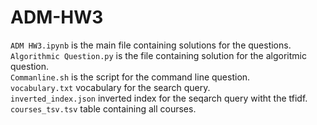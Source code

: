 # ADM-HW3
`ADM HW3.ipynb` is the main file containing solutions for the questions.  
`Algorithmic Question.py` is the file containing solution for the algoritmic question.  
`Commanline.sh` is the script for the command line question.  
`vocabulary.txt` vocabulary for the search query.   
`inverted_index.json` inverted index for the seqarch query witht the tfidf.  
`courses_tsv.tsv` table containing all courses.
